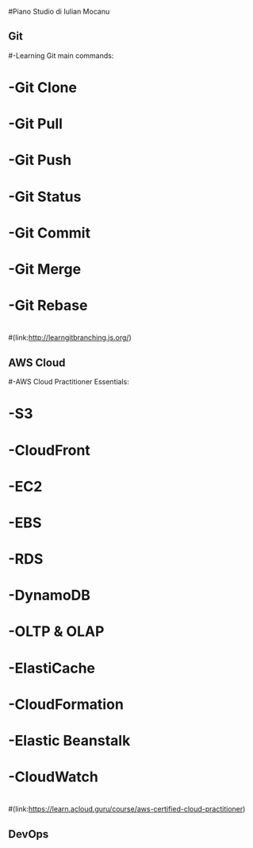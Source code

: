 #Piano Studio di Iulian Mocanu 

## Git
#-Learning Git main commands:
#	-Git Clone
#	-Git Pull
#	-Git Push
#	-Git Status
#	-Git Commit
 #	-Git Merge
#	-Git Rebase
#
#(link:http://learngitbranching.js.org/)	

## AWS Cloud
#-AWS Cloud Practitioner Essentials:
#	-S3
#	-CloudFront
#	-EC2
#	-EBS
#	-RDS
#	-DynamoDB
#	-OLTP & OLAP
#	-ElastiCache
#	-CloudFormation
#	-Elastic Beanstalk
#	-CloudWatch
#
#(link:https://learn.acloud.guru/course/aws-certified-cloud-practitioner)

## DevOps
